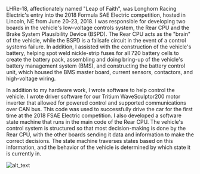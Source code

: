 LHRe-18, affectionately named "Leap of Faith", was Longhorn Racing Electric's entry into the 2018 Formula SAE Electric competition, hosted in Lincoln, NE from June 20-23, 2018. I was responsible for developing two boards in the vehicle's low-voltage controls system, the Rear CPU and the Brake System Plausibility Device (BSPD). The Rear CPU acts as the "brain" of the vehicle, while the BSPD is a failsafe circuit in the event of a control systems failure. In addition, I assisted with the construction of the vehicle's battery, helping spot weld nickle-strip fuses for all 720 battery cells to create the battery pack, assembling and doing bring-up of the vehicle's battery management system (BMS), and constructing the battery control unit, which housed the BMS master board, current sensors, contactors, and high-voltage wiring. 

In addition to my hardware work, I wrote software to help control the vehicle. I wrote driver software for our Tritium WaveSculptor200 motor inverter that allowed for powered control and supported communications over CAN bus. This code was used to successfully drive the car for the first time at the 2018 FSAE Electric competition. I also developed a software state machine that runs in the main code of the Rear CPU. The vehicle's control system is structured so that most decision-making is done by the Rear CPU, with the other boards sending it data and information to make the correct decisions. The state machine traverses states based on this information, and the behavior of the vehicle is determined by which state it is currently in.

![alt_text](https://c1.staticflickr.com/2/1793/42962035342_041f99f72e_k.jpg)
